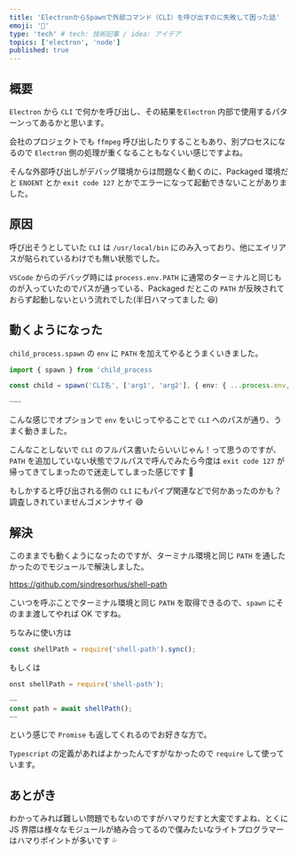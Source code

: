 ```yaml
---
title: 'ElectronからSpawnで外部コマンド（CLI）を呼び出すのに失敗して困った話'
emoji: '🎉'
type: 'tech' # tech: 技術記事 / idea: アイデア
topics: ['electron', 'node']
published: true
---
```


## 概要

`Electron` から `CLI` で何かを呼び出し、その結果を`Electron` 内部で使用するパターンってあるかと思います。

会社のプロジェクトでも `ffmpeg` 呼び出したりすることもあり、別プロセスになるので `Electron` 側の処理が重くなることもなくいい感じですよね。

そんな外部呼び出しがデバッグ環境からは問題なく動くのに、Packaged 環境だと `ENOENT` とか `exit code 127` とかでエラーになって起動できないことがありました。

## 原因

呼び出そうとしていた `CLI` は `/usr/local/bin` にのみ入っており、他にエイリアスが貼られているわけでも無い状態でした。

`VSCode` からのデバッグ時には `process.env.PATH` に通常のターミナルと同じものが入っていたのでパスが通っている、Packaged だとこの `PATH` が反映されておらず起動しないという流れでした(半日ハマってました 😆)

## 動くようになった

`child_process.spawn` の `env` に `PATH` を加えてやるとうまくいきました。

```ts
import { spawn } from 'child_process

const child = spawn('CLI名', ['arg1', 'arg2'], { env: { ...process.env, PATH: `${process.env.PATH}:/usr/local/bin` } });

~~~
```

こんな感じでオプションで `env` をいじってやることで `CLI` へのパスが通り、うまく動きました。

こんなことしないで `CLI` のフルパス書いたらいいじゃん！って思うのですが、`PATH` を追加していない状態でフルパスで呼んでみたら今度は `exit code 127` が帰ってきてしまったので迷走してしまった感じです 🤗

もしかすると呼び出される側の `CLI` にもパイプ関連などで何かあったのかも？調査しきれていませんゴメンナサイ 😅

## 解決

このままでも動くようになったのですが、ターミナル環境と同じ `PATH` を通したかったのでモジュールで解決しました。

https://github.com/sindresorhus/shell-path

こいつを呼ぶことでターミナル環境と同じ `PATH` を取得できるので、`spawn` にそのまま渡してやれば OK ですね。

ちなみに使い方は

```ts
const shellPath = require('shell-path').sync();
```

もしくは

```ts
onst shellPath = require('shell-path');

~~
const path = await shellPath();
~~
```

という感じで `Promise` も返してくれるのでお好きな方で。

`Typescript` の定義があればよかったんですがなかったので `require` して使っています。

## あとがき

わかってみれば難しい問題でもないのですがハマりだすと大変ですよね、とくに JS 界隈は様々なモジュールが絡み合ってるので僕みたいなライトプログラマーはハマりポイントが多いです 💦
